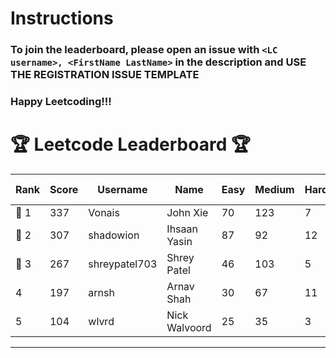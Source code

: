 # Instructions
### To join the leaderboard, please open an issue with `<LC username>, <FirstName LastName>` in the description and USE THE REGISTRATION ISSUE TEMPLATE
### Happy Leetcoding!!!


# 🏆 Leetcode Leaderboard 🏆

| Rank | Score | Username       | Name | Easy | Medium | Hard | Problems Solved |
|------|----------------|-----------------|-------------------|--------------|--------------|--------------|--------------|
| 🥇 1 | 337 | Vonais | John Xie | 70 | 123 | 7 | 200 |
| 🥈 2 | 307 | shadowion | Ihsaan Yasin | 87 | 92 | 12 | 191 |
| 🥉 3 | 267 | shreypatel703 | Shrey Patel | 46 | 103 | 5 | 154 |
| 4 | 197 | arnsh | Arnav Shah | 30 | 67 | 11 | 108 |
| 5 | 104 | wlvrd | Nick Walvoord | 25 | 35 | 3 | 63 |
---